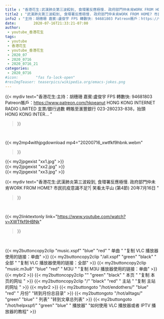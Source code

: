 ```yaml
---
title : "香港花生:武漢肺炎第三波殺到, 食環署反應極慢. 政府部門仲未肯WORK FROM HOME? 市民抗疫意識不足?| 笑看太平山 (第4節) 20年7月16日 "
title2 : "武漢肺炎第三波殺到, 食環署反應極慢. 政府部門仲未肯WORK FROM HOME? 市民抗疫意識不足?| 笑看太平山 (第4節) 20年7月16日 "
info2 : "主持：胡穗珊 嘉賓:盧俊宇 FPS 轉數快: 94681803 Patreon賬戶：https://www.patreon.com/hkpeanut HONG KONG INTERNET RADIO LIMITED 支票/銀行過數 轉賬至滙豐銀行 023-280233-838，抬頭 HONG KONG INTER... "
date:        2020-07-16T21:33:21-07:00
author:
 - youtube_香港花生
tags:
 - youtube
 - 香港花生
 - youtube_香港花生
 - 2020_07
 - 2020_0716
 - 2020_0716_21
categories:
 - 2020_0716
#icon:        "fas fa-lock-open"
#resImgTeaser: teaserpics/wikipedia.org/emacs-jokes.png
---
```


{{< mydiv text="香港花生:主持：胡穗珊 嘉賓:盧俊宇 FPS 轉數快: 94681803 Patreon賬戶：https://www.patreon.com/hkpeanut HONG KONG INTERNET RADIO LIMITED 支票/銀行過數 轉賬至滙豐銀行 023-280233-838，抬頭 HONG KONG INTER... "
>}}
<br>


{{< my2mp4withjpgdownload mp4="20200716_xwtfkf9hbnk.webm"
>}}

{{< my2jpgexist "xx1.jpg" >}}<br>
{{< my2jpgexist "xx2.jpg" >}}<br>
{{< my2jpgexist "xx3.jpg" >}}<br>



{{< mydiv text="香港花生:武漢肺炎第三波殺到, 食環署反應極慢. 政府部門仲未肯WORK FROM HOME? 市民抗疫意識不足?| 笑看太平山 (第4節) 20年7月16日 "
>}}
<br>

{{< my2linktextonly link="https://www.youtube.com/watch?v=XWTfkf9HBNk"
>}}


<br>

{{< my2buttoncopy2clip "music.xspf"        "blue"   "red"    " 单曲 "  "复制 VLC 播放器使用的链接：单曲" >}} {{< my2buttoncopy2clip "/all.xspf"         "green"  "black"  " 全部 "  "复制 VLC 播放器使用的链接：全部" >}} {{< my2buttoncopy2clip "music.m3u8"        "blue"   "red"    " M3U  "    "复制 M3U 播放器使用的链接：单曲" >}} {{< mybr2 >}} {{< my2buttoncopy2clip ""                  "green"  "black"  " 本页 "    "复制 本页的网址 " >}} {{< my2buttoncopy2clip "/"                 "black"  "red"    " 主站 "    "复制 主站的网址 " >}} {{< mybr2 >}} {{< my2buttongoto      "/hot/endothers/"   "blue"   "red"    " 月份"   "转到月份总目录" >}} {{< my2buttongoto      "/hot/alltags/"     "green"  "blue"   " 列表"   "转到文章总列表" >}} {{< my2buttongoto      "/hot/helpxspf/"    "green"  "blue"   " 播放器" "如何使用 VLC 播放器或者 IPTV 播放器的教程" >}} 
